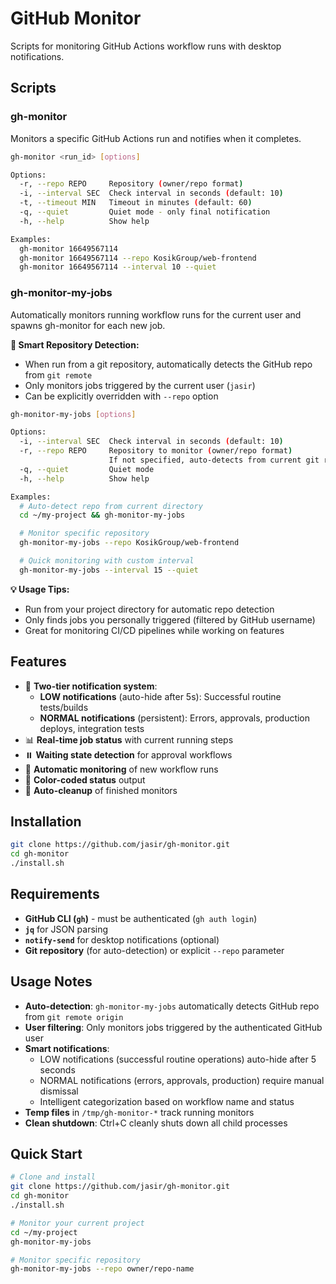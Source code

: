 # GitHub Monitor

Scripts for monitoring GitHub Actions workflow runs with desktop notifications.

## Scripts

### gh-monitor

Monitors a specific GitHub Actions run and notifies when it completes.

```bash
gh-monitor <run_id> [options]

Options:
  -r, --repo REPO     Repository (owner/repo format)
  -i, --interval SEC  Check interval in seconds (default: 10)
  -t, --timeout MIN   Timeout in minutes (default: 60)
  -q, --quiet         Quiet mode - only final notification
  -h, --help          Show help

Examples:
  gh-monitor 16649567114
  gh-monitor 16649567114 --repo KosikGroup/web-frontend
  gh-monitor 16649567114 --interval 10 --quiet
```

### gh-monitor-my-jobs

Automatically monitors running workflow runs for the current user and spawns gh-monitor for each new job.

**🎯 Smart Repository Detection:**

- When run from a git repository, automatically detects the GitHub repo from `git remote`
- Only monitors jobs triggered by the current user (`jasir`)
- Can be explicitly overridden with `--repo` option

```bash
gh-monitor-my-jobs [options]

Options:
  -i, --interval SEC  Check interval in seconds (default: 10)
  -r, --repo REPO     Repository to monitor (owner/repo format)
                      If not specified, auto-detects from current git repo
  -q, --quiet         Quiet mode
  -h, --help          Show help

Examples:
  # Auto-detect repo from current directory
  cd ~/my-project && gh-monitor-my-jobs

  # Monitor specific repository
  gh-monitor-my-jobs --repo KosikGroup/web-frontend

  # Quick monitoring with custom interval
  gh-monitor-my-jobs --interval 15 --quiet
```

**💡 Usage Tips:**

- Run from your project directory for automatic repo detection
- Only finds jobs you personally triggered (filtered by GitHub username)
- Great for monitoring CI/CD pipelines while working on features

## Features

- 🔔 **Two-tier notification system**:
  - **LOW notifications** (auto-hide after 5s): Successful routine tests/builds
  - **NORMAL notifications** (persistent): Errors, approvals, production deploys, integration tests
- 📊 **Real-time job status** with current running steps
- ⏸️ **Waiting state detection** for approval workflows
- 🎯 **Automatic monitoring** of new workflow runs
- 🚦 **Color-coded status** output
- 🔄 **Auto-cleanup** of finished monitors

## Installation

```bash
git clone https://github.com/jasir/gh-monitor.git
cd gh-monitor
./install.sh
```

## Requirements

- **GitHub CLI (`gh`)** - must be authenticated (`gh auth login`)
- **`jq`** for JSON parsing
- **`notify-send`** for desktop notifications (optional)
- **Git repository** (for auto-detection) or explicit `--repo` parameter

## Usage Notes

- **Auto-detection**: `gh-monitor-my-jobs` automatically detects GitHub repo from `git remote origin`
- **User filtering**: Only monitors jobs triggered by the authenticated GitHub user
- **Smart notifications**: 
  - LOW notifications (successful routine operations) auto-hide after 5 seconds
  - NORMAL notifications (errors, approvals, production) require manual dismissal
  - Intelligent categorization based on workflow name and status
- **Temp files** in `/tmp/gh-monitor-*` track running monitors
- **Clean shutdown**: Ctrl+C cleanly shuts down all child processes

## Quick Start

```bash
# Clone and install
git clone https://github.com/jasir/gh-monitor.git
cd gh-monitor
./install.sh

# Monitor your current project
cd ~/my-project
gh-monitor-my-jobs

# Monitor specific repository
gh-monitor-my-jobs --repo owner/repo-name
```
